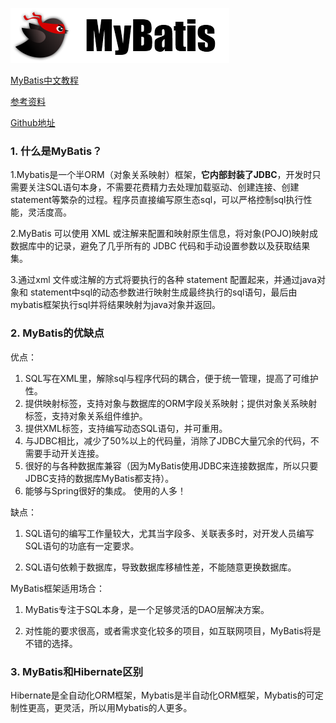 ![MyBatis logo](images/MyBatis/mybatis-logo.png)

[MyBatis中文教程](https://mybatis.org/mybatis-3/zh/index.html)

[参考资料](D:\计算机\笔记\JavaGuide\docs\system-design\framework\mybatis\mybatis-interview.md)

[Github地址](https://github.com/mybatis/mybatis-3)

### 1. 什么是MyBatis？

1.Mybatis是一个半ORM（对象关系映射）框架，**它内部封装了JDBC**，开发时只需要关注SQL语句本身，不需要花费精力去处理加载驱动、创建连接、创建statement等繁杂的过程。程序员直接编写原生态sql，可以严格控制sql执行性能，灵活度高。

2.MyBatis 可以使用 XML 或注解来配置和映射原生信息，将对象(POJO)映射成数据库中的记录，避免了几乎所有的 JDBC 代码和手动设置参数以及获取结果集。

3.通过xml 文件或注解的方式将要执行的各种 statement 配置起来，并通过java对象和 statement中sql的动态参数进行映射生成最终执行的sql语句，最后由mybatis框架执行sql并将结果映射为java对象并返回。



### 2. MyBatis的优缺点

优点：

1. SQL写在XML里，解除sql与程序代码的耦合，便于统一管理，提高了可维护性。
2. 提供映射标签，支持对象与数据库的ORM字段关系映射；提供对象关系映射标签，支持对象关系组件维护。
3. 提供XML标签，支持编写动态SQL语句，并可重用。
4. 与JDBC相比，减少了50%以上的代码量，消除了JDBC大量冗余的代码，不需要手动开关连接。
5. 很好的与各种数据库兼容（因为MyBatis使用JDBC来连接数据库，所以只要JDBC支持的数据库MyBatis都支持）。
6. 能够与Spring很好的集成。 使用的人多！



缺点：

1. SQL语句的编写工作量较大，尤其当字段多、关联表多时，对开发人员编写SQL语句的功底有一定要求。

2. SQL语句依赖于数据库，导致数据库移植性差，不能随意更换数据库。



MyBatis框架适用场合：

1. MyBatis专注于SQL本身，是一个足够灵活的DAO层解决方案。

2. 对性能的要求很高，或者需求变化较多的项目，如互联网项目，MyBatis将是不错的选择。



### 3. MyBatis和Hibernate区别

Hibernate是全自动化ORM框架，Mybatis是半自动化ORM框架，Mybatis的可定制性更高，更灵活，所以用Mybatis的人更多。